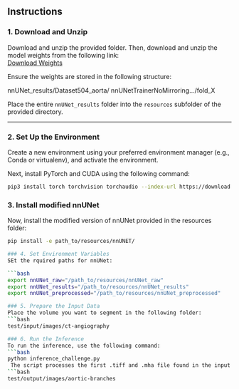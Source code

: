 ## Instructions

### 1. Download and Unzip
Download and unzip the provided folder. Then, download and unzip the model weights from the following link:  
[Download Weights](https://fileshare.uibk.ac.at/d/1f307883aec746028f24/)

Ensure the weights are stored in the following structure:

nnUNet_results/Dataset504_aorta/ nnUNetTrainerNoMirroring.../fold_X

Place the entire `nnUNet_results` folder into the `resources` subfolder of the provided directory.

---

### 2. Set Up the Environment

Create a new environment using your preferred environment manager (e.g., Conda or virtualenv), and activate the environment.

Next, install PyTorch and CUDA using the following command:

```bash
pip3 install torch torchvision torchaudio --index-url https://download.pytorch.org/whl/cu118
```
### 3. Install modified nnUNet
Now, install the modified version of nnUNet provided in the resources folder:

```bash
pip install -e path_to/resources/nnUNET/

### 4. Set Environment Variables
SEt the rquired paths for nnUNet:

```bash
export nnUNet_raw="/path_to/resources/nnUNet_raw"
export nnUNet_results="/path_to/resources/nnUNet_results"
export nnUNet_preprocessed="/path_to/resources/nnUNet_preprocessed"

### 5. Prepare the Input Data
Place the volume you want to segment in the following folder:
```bash
test/input/images/ct-angiography

### 6. Run the Inference
To run the inference, use the following command:
```bash
python inference_challenge.py
 The script processes the first .tiff and .mha file found in the input folder and saves the result as output.mha in the following directory:
```bash
test/output/images/aortic-branches
